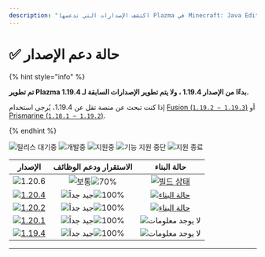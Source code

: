 ```yaml
---
description: "اكتشف الإصدارات التي تدعمها Plazma في Minecraft: Java Edition."
---
```


# ✅ حالة دعم الإصدار

{% hint style="info" %}

**تم تطوير Plazma بدءًا من الإصدار 1.19.4 ، ولا يتم تطوير الإصدارات السابقة لـ 1.19.4.**

إذا كنت تبحث عن منصة تقل عن 1.19.4، يُرجى استخدام [Fusion (`1.19.2 ~ 1.19.3`)](https://github.com/RuinedTechnologyUnify/Fusion) أو [Prismarine (`1.18.1 ~ 1.19.2`)](https://github.com/PrismarineTeam/Prismarine).

{% endhint %}

[wtr]: <https://badge.plazmamc.org/0/في انتظار الإصدار>
[idv]: https://badge.plazmamc.org/1/개발중
[atv]: https://badge.plazmamc.org/2/지원중
[fse]: https://badge.plazmamc.org/6/기능%20지원%20중단
[eol]: https://badge.plazmamc.org/4/지원%20종료
[ukn]: <https://badge.plazmamc.org/0/لا يوجد معلومات>
[vgd]: <https://badge.plazmamc.org/1/جيد جداً>
[mid]: https://badge.plazmamc.org/6/보통
[100]: https://badge.plazmamc.org/percent/100

![릴리스 대기중][wtr] ![개발중][idv] ![지원중][atv] ![기능 지원 중단][fse] ![지원 종료][eol]

|                                      الإصدار                                      |                  الاستقرار ودعم الوظائف                 |                                              حالة البناء                                             |
| :-------------------------------------------------------------------------------: | :-----------------------------------------------------: | :--------------------------------------------------------------------------------------------------: |
|                   ![1.20.6](https://badge.plazmamc.org/1/1.20.6)                  | ![보통][vgd]![70%](https://badge.plazmamc.org/percent/70) |    [![빌드 상태](https://build.plazmamc.org/1.20.6)](https://build.plazmamc.org/1.20.6?redirect=true)    |
| [![1.20.4](https://badge.plazmamc.org/2/1.20.4)](https://git.plazmamc.org/1.20.4) |               ![جيد جداً][vgd]![100%][100]              | [![حالة البناء](https://build.plazmamc.org/1.20.4)](https://build.plazmamc.org/1.20.4?redirect=true) |
| [![1.20.2](https://badge.plazmamc.org/6/1.20.2)](https://git.plazmamc.org/1.20.2) |               ![جيد جداً][vgd]![100%][100]              | [![حالة البناء](https://build.plazmamc.org/1.20.2)](https://build.plazmamc.org/1.20.2?redirect=true) |
| [![1.20.1](https://badge.plazmamc.org/4/1.20.1)](https://git.plazmamc.org/1.20.1) |               ![جيد جداً][vgd]![100%][100]              |                                        ![لا يوجد معلومات][ukn]                                       |
| [![1.19.4](https://badge.plazmamc.org/4/1.19.4)](https://git.plazmamc.org/1.19.4) |               ![جيد جداً][vgd]![100%][100]              |                                        ![لا يوجد معلومات][ukn]                                       |

***
